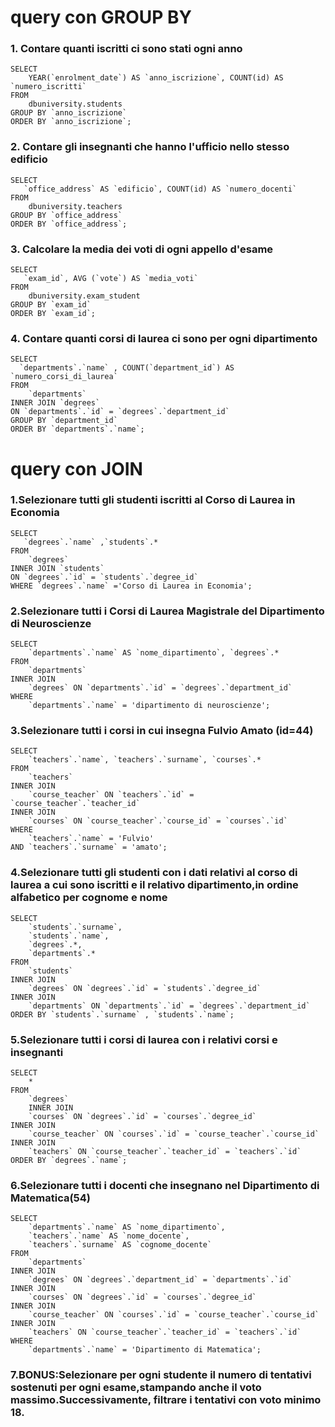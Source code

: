 # query con GROUP BY

### 1. Contare quanti iscritti ci sono stati ogni anno
```
SELECT 
    YEAR(`enrolment_date`) AS `anno_iscrizione`, COUNT(id) AS `numero_iscritti`
FROM
    dbuniversity.students
GROUP BY `anno_iscrizione`
ORDER BY `anno_iscrizione`;
```
### 2. Contare gli insegnanti che hanno l'ufficio nello stesso edificio
```
SELECT 
   `office_address` AS `edificio`, COUNT(id) AS `numero_docenti`
FROM
    dbuniversity.teachers
GROUP BY `office_address`
ORDER BY `office_address`;
```
### 3. Calcolare la media dei voti di ogni appello d'esame
```
SELECT 
   `exam_id`, AVG (`vote`) AS `media_voti`
FROM
    dbuniversity.exam_student
GROUP BY `exam_id`
ORDER BY `exam_id`;
```
### 4. Contare quanti corsi di laurea ci sono per ogni dipartimento
```
SELECT 
  `departments`.`name` , COUNT(`department_id`) AS `numero_corsi_di_laurea`
FROM
    `departments`
INNER JOIN `degrees`
ON `departments`.`id` = `degrees`.`department_id`
GROUP BY `department_id`
ORDER BY `departments`.`name`;
```
# query con JOIN

### 1.Selezionare tutti gli studenti iscritti al Corso di Laurea in Economia
```
SELECT 
   `degrees`.`name` ,`students`.*
FROM
    `degrees`
INNER JOIN `students`
ON `degrees`.`id` = `students`.`degree_id`
WHERE `degrees`.`name` ='Corso di Laurea in Economia';
```
### 2.Selezionare tutti i Corsi di Laurea Magistrale del Dipartimento di Neuroscienze
```
SELECT 
    `departments`.`name` AS `nome_dipartimento`, `degrees`.*
FROM
    `departments`
INNER JOIN
    `degrees` ON `departments`.`id` = `degrees`.`department_id`
WHERE
    `departments`.`name` = 'dipartimento di neuroscienze';
```
### 3.Selezionare tutti i corsi in cui insegna Fulvio Amato (id=44)
```
SELECT 
    `teachers`.`name`, `teachers`.`surname`, `courses`.*
FROM
    `teachers`
INNER JOIN
    `course_teacher` ON `teachers`.`id` = `course_teacher`.`teacher_id`
INNER JOIN
    `courses` ON `course_teacher`.`course_id` = `courses`.`id`
WHERE
    `teachers`.`name` = 'Fulvio'
AND `teachers`.`surname` = 'amato';
```
### 4.Selezionare tutti gli studenti con i dati relativi al corso di laurea a cui sono iscritti e il relativo dipartimento,in ordine alfabetico per cognome e nome
```
SELECT 
    `students`.`surname`,
    `students`.`name`,
    `degrees`.*,
    `departments`.*
FROM
    `students`
INNER JOIN
    `degrees` ON `degrees`.`id` = `students`.`degree_id`
INNER JOIN
    `departments` ON `departments`.`id` = `degrees`.`department_id`
ORDER BY `students`.`surname` , `students`.`name`;
```
### 5.Selezionare tutti i corsi di laurea con i relativi corsi e insegnanti
```
SELECT 
    *
FROM
    `degrees`
    INNER JOIN
    `courses` ON `degrees`.`id` = `courses`.`degree_id`
INNER JOIN
    `course_teacher` ON `courses`.`id` = `course_teacher`.`course_id`
INNER JOIN
    `teachers` ON `course_teacher`.`teacher_id` = `teachers`.`id`
ORDER BY `degrees`.`name`;
```
### 6.Selezionare tutti i docenti che insegnano nel Dipartimento di Matematica(54)
```
SELECT 
    `departments`.`name` AS `nome_dipartimento`,
    `teachers`.`name` AS `nome_docente`,
    `teachers`.`surname` AS `cognome_docente`
FROM
    `departments`
INNER JOIN
    `degrees` ON `degrees`.`department_id` = `departments`.`id`
INNER JOIN
    `courses` ON `degrees`.`id` = `courses`.`degree_id`
INNER JOIN
    `course_teacher` ON `courses`.`id` = `course_teacher`.`course_id`
INNER JOIN
    `teachers` ON `course_teacher`.`teacher_id` = `teachers`.`id`
WHERE
    `departments`.`name` = 'Dipartimento di Matematica';
```
### 7.BONUS:Selezionare per ogni studente il numero di tentativi sostenuti per ogni esame,stampando anche il voto massimo.Successivamente, filtrare i tentativi con voto minimo 18.
```

```